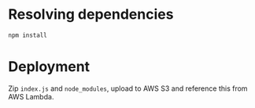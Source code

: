 # Resolving dependencies

```sh
npm install
```

# Deployment

Zip `index.js` and `node_modules`, upload to AWS S3 and reference this from AWS Lambda.
